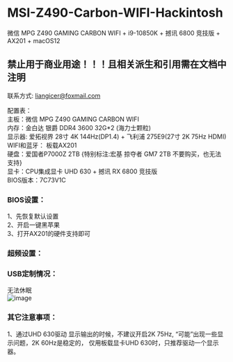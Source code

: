 # MSI-Z490-Carbon-WIFI-Hackintosh
微信 MPG Z490 GAMING CARBON WIFI + i9-10850K + 撼讯 6800 竞技版 + AX201 + macOS12

## 禁止用于商业用途！！！且相关派生和引用需在文档中注明

联系方式: liangicer@foxmail.com <br>

配置表：<br>
主板：微信 MPG Z490 GAMING CARBON WIFI <br>
内存：金白达 银爵 DDR4 3600 32G*2 (海力士颗粒) <br>
显示器: 爱拓视界 28寸 4K 144Hz(DP1.4) + 飞利浦 275E9(27寸 2K 75Hz HDMI) <br>
WIFI和蓝牙： 板载AX201 <br>
硬盘：爱国者P7000Z 2TB {特别标注:宏基 掠夺者 GM7 2TB 不要购买，也无法支持} <br>
显卡：CPU集成显卡 UHD 630 + 撼讯 RX 6800 竞技版 <br>
BIOS版本：7C73V1C<br>


### BIOS设置：<br>
1、先恢复默认设置 <br>
2、开启一键黑苹果 <br>
3、打开AX201的硬件支持即可 <br>

### 超频设置：


### USB定制情况：

无法休眠<br> 
![image](https://github.com/liangicer/MSI-Z490-Carbon-WIFI-Hackintosh/assets/139456266/a9d51ee9-e9e5-4f29-af6e-c066f7b86b18)


### 其它注意事项：
1、通过UHD 630驱动 显示输出的时候，不建议开启2K 75Hz, “可能”出现一些显示问题，2K 60Hz是稳定的， 仅用板载显卡UHD 630时，只推荐驱动一个显示器。
